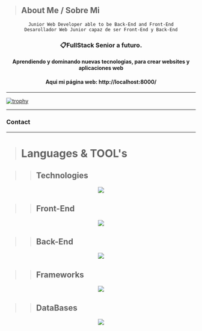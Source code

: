 >## About Me / Sobre Mi

<div align="center">
    <code>Junior Web Developer able to be Back-End and Front-End</code>
    <br>
    <code>Desarollador Web Junior capaz de ser Front-End y Back-End</code>
</div>

<div align="center">
    <h3>📋FullStack Senior a futuro.</h3>  
    <h4>Aprendiendo y dominando nuevas tecnologias, para crear websites y aplicaciones web</h4>
    <h4>Aqui mi página web: <a src="">http://localhost:8000/</a></h4>
</div>

---

[![trophy](https://github-profile-trophy.vercel.app/?username=Fairebol&theme=juicyfresh&row=1&no-frame=true&margin-w=20)](https://github.com/ryo-ma/github-profile-trophy)

---
### Contact



---

># Languages & TOOL's

>>## Technologies

<p align="center">
  <img src="https://skillicons.dev/icons?i=vscode,html,css,md,github" />
</p>

>>## Front-End

<p align="center">
  <img src="https://skillicons.dev/icons?i=js,php" />
</p>

>>## Back-End

<p align="center">
  <img src="https://skillicons.dev/icons?i=git,bash,js,php,nodejs,cpp" />
</p>

>>## Frameworks

<p align="center">
  <img src="https://skillicons.dev/icons?i=tailwind,alpinejs,express" />
</p>

>>## DataBases

<p align="center">
  <img src="https://skillicons.dev/icons?i=mysql" />
</p>

